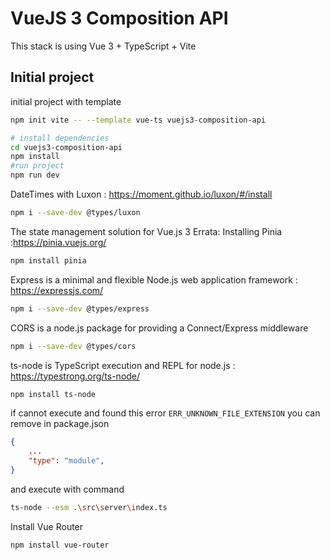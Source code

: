 # VueJS 3 Composition API

This stack is using Vue 3 + TypeScript + Vite

## Initial project

initial project with template
```bash
npm init vite -- --template vue-ts vuejs3-composition-api
```

```bash
# install dependencies
cd vuejs3-composition-api
npm install
#run project
npm run dev
```

DateTimes with Luxon : https://moment.github.io/luxon/#/install
```bash
npm i --save-dev @types/luxon
```
The state management solution for Vue.js 3 Errata: Installing Pinia :https://pinia.vuejs.org/
```bash
npm install pinia
```

Express is a minimal and flexible Node.js web application framework : https://expressjs.com/
```bash
npm i --save-dev @types/express
```

CORS is a node.js package for providing a Connect/Express middleware
```bash
npm i --save-dev @types/cors
```

ts-node is TypeScript execution and REPL for node.js : https://typestrong.org/ts-node/
```bash
npm install ts-node
```

if cannot execute and found this error `ERR_UNKNOWN_FILE_EXTENSION` you can remove in package.json

```json
{
    ...
    "type": "module",
}
```
and execute with command

```bash
ts-node --esm .\src\server\index.ts
```

Install Vue Router

```
npm install vue-router
```

